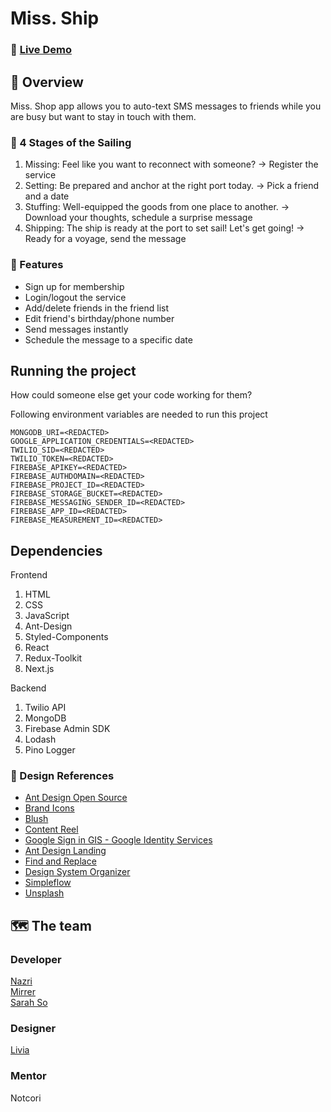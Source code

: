 # Miss. Ship
### 🔗 [Live Demo](https://v42-bears-team-33.vercel.app/)

## 👀 Overview
Miss. Shop app allows you to auto-text SMS messages to friends while you are busy but want to stay in touch with them. 

### 🚢 4 Stages of the Sailing
1. Missing: Feel like you want to reconnect with someone? → Register the service
2. Setting: Be prepared and anchor at the right port today. → Pick a friend and a date
3. Stuffing: Well-equipped the goods from one place to another. → Download your thoughts, schedule a surprise message
4. Shipping: The ship is ready at the port to set sail! Let's get going! → Ready for a voyage, send the message

### 📨 Features
- Sign up for membership
- Login/logout the service
- Add/delete friends in the friend list 
- Edit friend's birthday/phone number
- Send messages instantly
- Schedule the message to a specific date

## Running the project
How could someone else get your code working for them?

Following environment variables are needed to run this project
```
MONGODB_URI=<REDACTED>
GOOGLE_APPLICATION_CREDENTIALS=<REDACTED>
TWILIO_SID=<REDACTED>
TWILIO_TOKEN=<REDACTED>
FIREBASE_APIKEY=<REDACTED>
FIREBASE_AUTHDOMAIN=<REDACTED>
FIREBASE_PROJECT_ID=<REDACTED>
FIREBASE_STORAGE_BUCKET=<REDACTED>
FIREBASE_MESSAGING_SENDER_ID=<REDACTED>
FIREBASE_APP_ID=<REDACTED>
FIREBASE_MEASUREMENT_ID=<REDACTED>
```

## Dependencies
Frontend
1. HTML
2. CSS
3. JavaScript
4. Ant-Design
5. Styled-Components
6. React
7. Redux-Toolkit
8. Next.js

Backend
1. Twilio API
2. MongoDB
3. Firebase Admin SDK
4. Lodash
5. Pino Logger

### 🧭 Design References
- [Ant Design Open Source](https://www.figma.com/community/file/831698976089873405)  
- [Brand Icons](https://www.figma.com/community/plugin/1149932491059353445)  
- [Blush](https://www.figma.com/community/plugin/838959511417581040)  
- [Content Reel](https://www.figma.com/community/plugin/731627216655469013)  
- [Google Sign in GIS - Google Identity Services](https://www.figma.com/community/file/1141954654096327545)  
- [Ant Design Landing](https://www.figma.com/community/file/926404137978060606)  
- [Find and Replace](https://www.figma.com/community/plugin/735072959812183643)  
- [Design System Organizer](https://www.figma.com/community/plugin/802579985985331070)  
- [Simpleflow](https://www.figma.com/community/plugin/751821593330638172)  
- [Unsplash](https://www.figma.com/community/plugin/738454987945972471)


## 🗺 The team

### Developer
[Nazri](https://github.com/649000)  
[Mirrer](https://github.com/Mirrer1)  
[Sarah So](https://github.com/ssarahs-lab)  

### Designer
[Livia](https://github.com/vitalityoflife)  

### Mentor
Notcori
